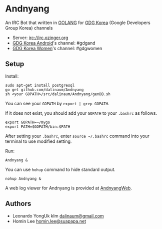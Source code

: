 Andnyang
========

An IRC Bot that written in [GOLANG](http://golang.org/) for [GDG Korea](https://developers.google.com/groups/directory/south-korea) (Google Developers Group Korea) channels 
 * Server: [irc://irc.ozinger.org](irc://irc.ozinger.org)
 * [GDG Korea Android](https://plus.google.com/communities/100903743067544956282)'s channel: #gdgand
 * [GDG Korea Women](https://plus.google.com/communities/116463742909053357630)'s channel: #gdgwomen

Setup
-------
Install:

    sudo apt-get install postgresql
    go get github.com/dalinaum/Andnyang
    sh <your GOPATH>/src/dalinaum/Andnyang/genDB.sh

You can see your `GOPATH` by `export | grep GOPATH`.

If it does not exist, you should add your `GOPATH` to your `.bashrc` as follows. 

    export GOPATH=~/mygo
    export PATH=$GOPATH/bin:$PATH

After setting your `.bashrc`, enter `source ~/.bashrc` command into your terminal to use modified setting.

Run:

    Andnyang &

You can use `hohup` command to hide standard output.

    nohup Andnyang &

A web log viewer for Andnyang is provided at [AndnyangWeb](https://github.com/dalinaum/AndnyangWeb).

Authors
-------
 * Leonardo YongUk kIm dalinaum@gmail.com
 * Homin Lee homin.lee@suapapa.net

